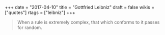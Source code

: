+++
date = "2017-04-10"
title = "Gottfried Leibniz"
draft = false
wikis = ["quotes"]
rtags = ["leibniz"]
+++

> When a rule is extremely complex, that which conforms to it passes for random.
